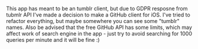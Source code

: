 This app has meant to be an tumblr client, but due to GDPR resposne from tubmlr API I've made a decision to make a GitHub client for iOS. I've tried to refactor everything, but maybe somewhere you can see some "tumblr" names. Also be advised that the free GitHub API has some limits, which may affect work of search engine in the app - just try to avoid searching for 1000 queries per minute and it will be fine :) 
